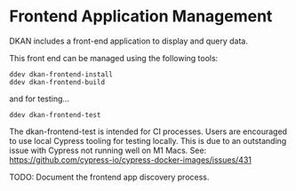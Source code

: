 # Frontend Application Management

DKAN includes a front-end application to display and query data.

This front end can be managed using the following tools:

    ddev dkan-frontend-install
    ddev dkan-frontend-build

and for testing...

    ddev dkan-frontend-test

The dkan-frontend-test is intended for CI processes. Users are encouraged to
use local Cypress tooling for testing locally. This is due to an outstanding
issue with Cypress not running well on M1 Macs.
See: https://github.com/cypress-io/cypress-docker-images/issues/431

TODO: Document the frontend app discovery process.
